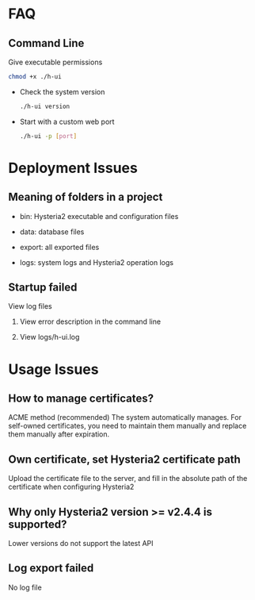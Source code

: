 # FAQ

## Command Line

Give executable permissions

```bash
chmod +x ./h-ui
```

- Check the system version

  ```bash
  ./h-ui version
  ```

- Start with a custom web port

  ```bash
  ./h-ui -p [port]
  ```

# Deployment Issues

## Meaning of folders in a project

- bin: Hysteria2 executable and configuration files

- data: database files
- export: all exported files
- logs: system logs and Hysteria2 operation logs

## Startup failed

View log files

1. View error description in the command line

2. View logs/h-ui.log

# Usage Issues

## How to manage certificates?

ACME method (recommended) The system automatically manages. For self-owned certificates, you need to maintain them
manually and replace them manually after expiration.

## Own certificate, set Hysteria2 certificate path

Upload the certificate file to the server, and fill in the absolute path of the certificate when configuring Hysteria2

## Why only Hysteria2 version >= v2.4.4 is supported?

Lower versions do not support the latest API

## Log export failed

No log file
